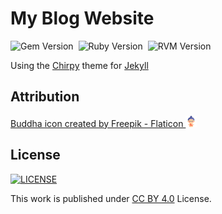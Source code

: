 # My Blog Website


![Gem Version](https://img.shields.io/badge/gem-3.5.9-blue)&nbsp;
![Ruby Version](https://img.shields.io/badge/ruby-3.3.1-blue)&nbsp;
![RVM Version](https://img.shields.io/badge/rvm-1.29.12-blue)&nbsp;

Using the [Chirpy](https://github.com/cotes2020/jekyll-theme-chirpy) theme for [Jekyll](https://jekyllrb.com/)

## Attribution

<a href="https://www.flaticon.com/free-icons/buddhism" title="buddha icon">Buddha icon created by Freepik - Flaticon <img src="./assets/buddha.png" style="width:18px"></a>

## License

[![LICENSE](https://img.shields.io/badge/licence-CC%20BY%204.0-blue)][license]

This work is published under [CC BY 4.0][license] License.

[license]: https://creativecommons.org/licenses/by/4.0/
